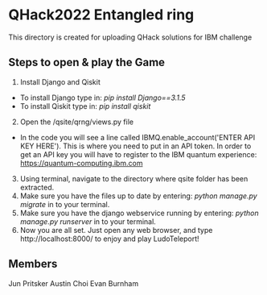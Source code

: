 # QHack2022 Entangled ring
This directory is created for uploading QHack solutions for IBM challenge

## Steps to open & play the Game
1. Install Django and Qiskit
 - To install Django type in: _pip install Django==3.1.5_
 - To install Qiskit type in: _pip install qiskit_
2. Open the /qsite/qrng/views.py file
 - In the code you will see a line called IBMQ.enable_account('ENTER API KEY HERE'). This is where you need to put in an API token. In order to get an API key you will have to register to the IBM quantum experience: https://quantum-computing.ibm.com
3. Using terminal, navigate to the directory where qsite folder has been extracted.
4. Make sure you have the files up to date by entering: _python manage.py migrate_ in to your terminal.
5. Make sure you have the django webservice running by entering: _python manage.py runserver_ in to your terminal.
6. Now you are all set. Just open any web browser, and type http://localhost:8000/ to enjoy and play LudoTeleport!

## Members
Jun Pritsker
Austin Choi
Evan Burnham
